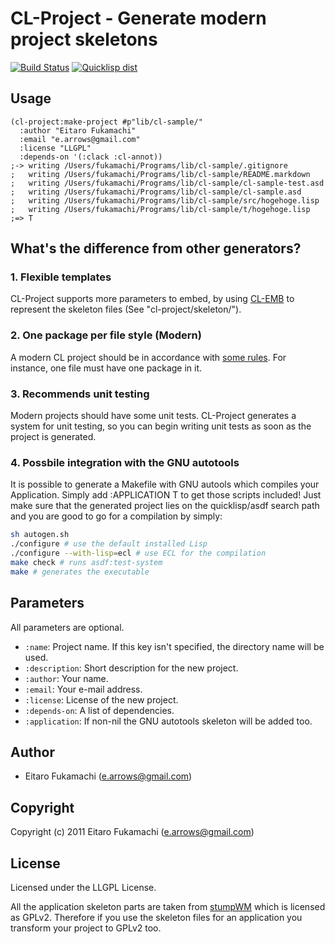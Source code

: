 # CL-Project - Generate modern project skeletons

[![Build Status](https://travis-ci.org/fukamachi/cl-project.svg?branch=master)](https://travis-ci.org/fukamachi/cl-project)
[![Quicklisp dist](http://quickdocs.org/badge/cl-project.svg)](http://quickdocs.org/cl-project/)

## Usage

```common-lisp
(cl-project:make-project #p"lib/cl-sample/"
  :author "Eitaro Fukamachi"
  :email "e.arrows@gmail.com"
  :license "LLGPL"
  :depends-on '(:clack :cl-annot))
;-> writing /Users/fukamachi/Programs/lib/cl-sample/.gitignore
;   writing /Users/fukamachi/Programs/lib/cl-sample/README.markdown
;   writing /Users/fukamachi/Programs/lib/cl-sample/cl-sample-test.asd
;   writing /Users/fukamachi/Programs/lib/cl-sample/cl-sample.asd
;   writing /Users/fukamachi/Programs/lib/cl-sample/src/hogehoge.lisp
;   writing /Users/fukamachi/Programs/lib/cl-sample/t/hogehoge.lisp
;=> T
```

## What's the difference from other generators?

### 1. Flexible templates

CL-Project supports more parameters to embed, by using
[CL-EMB](http://common-lisp.net/project/cl-emb/) to represent the
skeleton files (See "cl-project/skeleton/").

### 2. One package per file style (Modern)

A modern CL project should be in accordance with
[some rules](http://labs.ariel-networks.com/cl-style-guide.html). For
instance, one file must have one package in it.

### 3. Recommends unit testing

Modern projects should have some unit tests. CL-Project generates a
system for unit testing, so you can begin writing unit tests as soon
as the project is generated.

### 4. Possbile integration with the GNU autotools

It is possible to generate a Makefile with GNU autools which compiles
your Application. Simply add :APPLICATION T to get those scripts
included! Just make sure that the generated project lies on the
quicklisp/asdf search path and you are good to go for a compilation by
simply:
```sh
sh autogen.sh
./configure # use the default installed Lisp
./configure --with-lisp=ecl # use ECL for the compilation
make check # runs asdf:test-system
make # generates the executable
```

## Parameters

All parameters are optional.

* `:name`: Project name. If this key isn't specified, the directory name will be used.
* `:description`: Short description for the new project.
* `:author`: Your name.
* `:email`: Your e-mail address.
* `:license`: License of the new project.
* `:depends-on`: A list of dependencies.
* `:application`: If non-nil the GNU autotools skeleton will be added too.

## Author

* Eitaro Fukamachi (e.arrows@gmail.com)

## Copyright

Copyright (c) 2011 Eitaro Fukamachi (e.arrows@gmail.com)

## License

Licensed under the LLGPL License.

All the application skeleton parts are taken from
[stumpWM](https://github.com/stumpwm/stumpwm) which is licensed as
GPLv2. Therefore if you use the skeleton files for an application you
transform your project to GPLv2 too.
